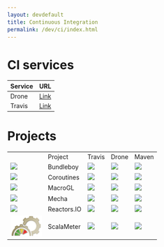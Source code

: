 ```yaml
---
layout: devdefault
title: Continuous Integration
permalink: /dev/ci/index.html
---
```


# CI services


| Service | URL |
| ------- | --- |
| Drone   | [Link](http://ci.storm-enroute.com:443)      |
| Travis  | [Link](https://travis-ci.org/storm-enroute/) |


# Projects

<table class="projects">
<tr class="projects-title-row">
  <td>
  </td>
  <td>
    Project
  </td>
  <td>
    Travis
  </td>
  <td>
    Drone
  </td>
  <td>
    Maven
  </td>
</tr>

<tr>
  <td>
    <img src="/resources/images/bundleboy-mini-logo.png" height="48" />
  </td>
  <td class="projects-name">
    Bundleboy
  </td>
  <td>
    <a href="https://travis-ci.org/storm-enroute/bundleboy">
      <img src="https://travis-ci.org/storm-enroute/bundleboy.svg?branch=master" />
    </a>
  </td>
  <td>
    <a href="http://ci.storm-enroute.com:443/storm-enroute/bundleboy">
      <img src="http://ci.storm-enroute.com:443/api/badges/storm-enroute/bundleboy/status.svg" />
    </a>
  </td>
  <td>
    <a href="http://mvnrepository.com/artifact/com.storm-enroute/bundleboy_2.11">
      <img src="https://img.shields.io/maven-central/v/com.storm-enroute/bundleboy_2.11.svg" />
    </a>
  </td>
</tr>

<tr>
  <td>
    <img src="/resources/images/border-paper.png" height="48" />
  </td>
  <td class="projects-name">
    Coroutines
  </td>
  <td>
    <a href="https://travis-ci.org/storm-enroute/coroutines">
      <img src="https://travis-ci.org/storm-enroute/coroutines.svg?branch=master" />
    </a>
  </td>
  <td>
    <a href="http://ci.storm-enroute.com:443/storm-enroute/coroutines">
      <img src="http://ci.storm-enroute.com:443/api/badges/storm-enroute/coroutines/status.svg" />
    </a>
  </td>
  <td>
    <a href="http://mvnrepository.com/artifact/com.storm-enroute/coroutines_2.11">
      <img src="https://img.shields.io/maven-central/v/com.storm-enroute/coroutines_2.11.svg" />
    </a>
  </td>
</tr>

<tr>
  <td>
    <img src="/resources/images/macrogl-96.png" height="48" />
  </td>
  <td class="projects-name">
    MacroGL
  </td>
  <td>
    <a href="https://travis-ci.org/storm-enroute/macrogl">
      <img src="https://travis-ci.org/storm-enroute/macrogl.svg?branch=master" />
    </a>
  </td>
  <td>
    <a href="http://ci.storm-enroute.com:443/storm-enroute/macrogl">
      <img src="http://ci.storm-enroute.com:443/api/badges/storm-enroute/macrogl/status.svg" />
    </a>
  </td>
  <td>
    <a href="http://mvnrepository.com/artifact/com.storm-enroute/macrogl_2.10">
      <img src="https://img.shields.io/maven-central/v/com.storm-enroute/macrogl_2.10.svg" />
    </a>
  </td>
</tr>

<tr>
  <td>
    <img src="/resources/images/mecha-logo-64.png" height="48" />
  </td>
  <td class="projects-name">
    Mecha
  </td>
  <td>
    <a href="https://travis-ci.org/storm-enroute/mecha">
      <img src="https://travis-ci.org/storm-enroute/mecha.svg?branch=master" />
    </a>
  </td>
  <td>
    <a href="http://ci.storm-enroute.com:443/storm-enroute/mecha">
      <img src="http://ci.storm-enroute.com:443/api/badges/storm-enroute/mecha/status.svg" />
    </a>
  </td>
  <td>
    <a href="http://mvnrepository.com/artifact/com.storm-enroute/mecha">
      <img src="https://img.shields.io/maven-central/v/com.storm-enroute/mecha.svg" />
    </a>
  </td>
</tr>

<tr>
  <td>
    <img src="/resources/images/reactress-gradient.png" height="48" />
  </td>
  <td class="projects-name">
    Reactors.IO
  </td>
  <td>
    <a href="https://travis-ci.org/reactors-io/reactors">
      <img src="https://travis-ci.org/reactors-io/reactors.svg?branch=master" />
    </a>
  </td>
  <td>
    <a href="http://ci.storm-enroute.com:443/reactors-io/reactors">
      <img src="http://ci.storm-enroute.com:443/api/badges/reactors-io/reactors/status.svg" />
    </a>
  </td>
  <td>
    <a href="http://mvnrepository.com/artifact/com.storm-enroute/reactors_2.11">
      <img src="https://img.shields.io/maven-central/v/com.storm-enroute/reactors_2.11.svg" />
    </a>
  </td>
</tr>

<tr>
  <td>
    <img src="/resources/images/scalameter-logo-yellow.png" height="48" />
  </td>
  <td class="projects-name">
    ScalaMeter
  </td>
  <td>
    <a href="https://travis-ci.org/scalameter/scalameter">
      <img src="https://travis-ci.org/scalameter/scalameter.svg?branch=master" />
    </a>
  </td>
  <td>
    <a href="http://ci.storm-enroute.com:443/scalameter/scalameter">
      <img src="http://ci.storm-enroute.com:443/api/badges/scalameter/scalameter/status.svg" />
    </a>
  </td>
  <td>
    <a href="http://mvnrepository.com/artifact/com.storm-enroute/scalameter_2.11">
      <img src="https://img.shields.io/maven-central/v/com.storm-enroute/scalameter_2.11.svg" />
    </a>
  </td>
</tr></table>
